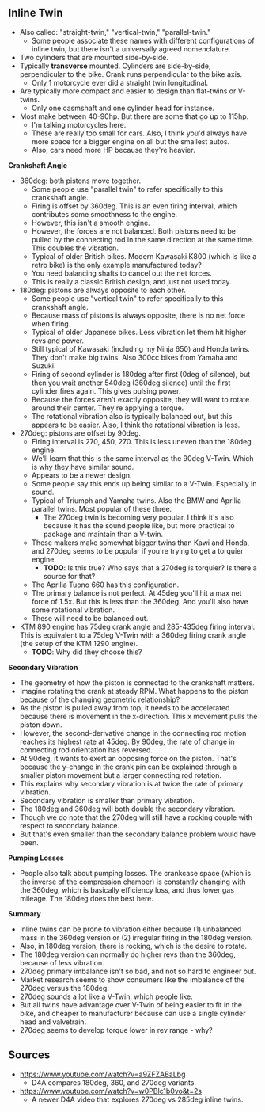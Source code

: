 ## Inline Twin

- Also called: "straight-twin," "vertical-twin," "parallel-twin."
  - Some people associate these names with different configurations of
    inline twin, but there isn't a universally agreed nomenclature.
- Two cylinders that are mounted side-by-side.
- Typically **transverse** mounted. Cylinders are side-by-side,
  perpendicular to the bike. Crank runs perpendicular to the bike axis.
  - Only 1 motorcycle ever did a straight twin longitudinal.
- Are typically more compact and easier to design than flat-twins or
  V-twins.
  - Only one casmshaft and one cylinder head for instance.
- Most make between 40-90hp. But there are some that go up to 115hp.
  - I'm talking motorcycles here.
  - These are really too small for cars. Also, I think you'd always have
    more space for a bigger engine on all but the smallest autos.
  - Also, cars need more HP because they're heavier.

**Crankshaft Angle**

- 360deg: both pistons move together.
  - Some people use "parallel twin" to refer specifically to this
    crankshaft angle.
  - Firing is offset by 360deg. This is an even firing interval, which
    contributes some smoothness to the engine.
  - However, this isn't a smooth engine.
  - However, the forces are not balanced. Both pistons need to be
    pulled by the connecting rod in the same direction at the same
    time. This doubles the vibration.
  - Typical of older British bikes. Modern Kawasaki K800 (which is
    like a retro bike) is the only example manufactured today?
  - You need balancing shafts to cancel out the net forces.
  - This is really a classic British design, and just not used today.
- 180deg: pistons are always opposite to each other.
  - Some people use "vertical twin" to refer specifically to this
    crankshaft angle.
  - Because mass of pistons is always opposite, there is no net force
    when firing.
  - Typical of older Japanese bikes. Less vibration let them hit
    higher revs and power.
  - Still typical of Kawasaki (including my Ninja 650) and Honda
    twins. They don't make big twins. Also 300cc bikes from Yamaha and
    Suzuki.
  - Firing of second cylinder is 180deg after first (0deg of silence),
    but then you wait another 540deg (360deg silence) until the first
    cylinder fires again. This gives pulsing power.
  - Because the forces aren't exactly opposite, they will want to
    rotate around their center. They're applying a torque.
  - The rotational vibration also is typically balanced out, but this
    appears to be easier. Also, I think the rotational vibration is
    less.
- 270deg: pistons are offset by 90deg.
  - Firing interval is 270, 450, 270. This is less uneven than the
    180deg engine.
  - We'll learn that this is the same interval as the 90deg V-Twin.
    Which is why they have similar sound.
  - Appears to be a newer design.
  - Some people say this ends up being similar to a V-Twin. Especially
    in sound.
  - Typical of Triumph and Yamaha twins. Also the BMW and Aprilia
    parallel twins. Most popular of these three.
    - The 270deg twin is becoming very popular. I think it's also
      because it has the sound people like, but more practical to
      package and maintain than a V-twin.
  - These makers make somewhat bigger twins than Kawi and Honda, and
    270deg seems to be popular if you're trying to get a torquier
    engine.
    - **TODO**: Is this true? Who says that a 270deg is torquier? Is
      there a source for that?
  - The Aprilia Tuono 660 has this configuration.
  - The primary balance is not perfect. At 45deg you'll hit a max net
    force of 1.5x. But this is less than the 360deg. And you'll also
    have some rotational vibration.
  - These will need to be balanced out.
- KTM 890 engine has 75deg crank angle and 285-435deg firing interval.
  This is equivalent to a 75deg V-Twin with a 360deg firing crank
  angle (the setup of the KTM 1290 engine).
  - **TODO**: Why did they choose this?

**Secondary Vibration**

- The geometry of how the piston is connected to the crankshaft matters.
- Imagine rotating the crank at steady RPM. What happens to the piston
  because of the changing geometric relationship?
- As the piston is pulled away from top, it needs to be accelerated
  because there is movement in the x-direction. This x movement pulls
  the piston down.
- However, the second-derivative change in the connecting rod motion
  reaches its highest rate at 45deg. By 90deg, the rate of change in
  connecting rod orientation has reversed.
- At 90deg, it wants to exert an opposing force on the piston. That's
  because the y-change in the crank pin can be explained through a
  smaller piston movement but a larger connecting rod rotation.
- This explains why secondary vibration is at twice the rate of primary
  vibration.
- Secondary vibration is smaller than primary vibration.
- The 180deg and 360deg will both double the secondary vibration.
- Though we do note that the 270deg will still have a rocking couple
  with respect to secondary balance.
- But that's even smaller than the secondary balance problem would have
  been.

**Pumping Losses**

- People also talk about pumping losses. The crankcase space (which is
  the inverse of the compression chamber) is constantly changing with
  the 360deg, which is basically efficiency loss, and thus lower gas
  mileage. The 180deg does the best here.

**Summary**

- Inline twins can be prone to vibration either because (1) unbalanced
  mass in the 360deg version or (2) irregular firing in the 180deg
  version.
- Also, in 180deg version, there is rocking, which is the desire to
  rotate.
- The 180deg version can normally do higher revs than the 360deg,
  because of less vibration.
- 270deg primary imbalance isn't so bad, and not so hard to engineer
  out.
- Market research seems to show consumers like the imbalance of the
  270deg versus the 180deg.
- 270deg sounds a lot like a V-Twin, which people like.
- But all twins have advantage over V-Twin of being easier to fit in the
  bike, and cheaper to manufacturer because can use a single cylinder
  head and valvetrain.
- 270deg seems to develop torque lower in rev range - why?

## Sources

- https://www.youtube.com/watch?v=a9ZFZABaLbg
  - D4A compares 180deg, 360, and 270deg variants.
- https://www.youtube.com/watch?v=w0PBlc1b0vo&t=2s
  - A newer D4A video that explores 270deg vs 285deg inline twins.
